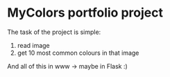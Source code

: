 # MyColors portfolio project 

The task of the project is simple:
1. read image 
2. get 10 most common colours in that image 

And all of this in www -> maybe in Flask :)